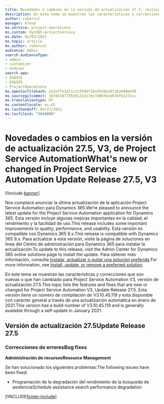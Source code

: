 ```yaml
---
title: Novedades o cambios en la versión de actualización 27.5, revisión V3, de Project Service Automation
description: En este tema se muestran las características y correcciones disponibles en Project Service Automation, versión de actualización 27.5, revisión V3.
author: ruhercul
manager: kfend
ms.service: project-operations
ms.custom: dyn365-projectservice
ms.date: 02/03/2021
ms.topic: article
ms.author: ruhercul
audience: Admin
search.audienceType:
- admin
- customizer
- enduser
search.app:
- D365CE
- D365PS
- ProjectOperations
ms.openlocfilehash: a12effe3af1c1c5596710af658a2811ba9496438
ms.sourcegitcommit: 3d78338773929121d17ec3386f6cb67bfb2272cc
ms.translationtype: HT
ms.contentlocale: es-ES
ms.lasthandoff: 04/27/2021
ms.locfileid: "5948800"
---
```

# <a name="whats-new-or-changed-in-project-service-automation-update-release-275-v3"></a><span data-ttu-id="b0496-103">Novedades o cambios en la versión de actualización 27.5, V3, de Project Service Automation</span><span class="sxs-lookup"><span data-stu-id="b0496-103">What's new or changed in Project Service Automation Update Release 27.5, V3</span></span>

[!include [banner](../includes/psa-now-project-operations.md)]

<span data-ttu-id="b0496-104">Nos complace anunciar la última actualización de la aplicación Project Service Automation para Dynamics 365.</span><span class="sxs-lookup"><span data-stu-id="b0496-104">We’re pleased to announce the latest update for the Project Service Automation application for Dynamics 365.</span></span> <span data-ttu-id="b0496-105">Esta versión incluye algunas mejoras importantes en la calidad, el rendimiento y la facilidad de uso.</span><span class="sxs-lookup"><span data-stu-id="b0496-105">This release includes some important improvements to quality, performance, and usability.</span></span> <span data-ttu-id="b0496-106">Esta versión es compatible con Dynamics 365 9.x.</span><span class="sxs-lookup"><span data-stu-id="b0496-106">This release is compatible with Dynamics 365 9.x.</span></span> <span data-ttu-id="b0496-107">Para actualizar a esta versión, visite la página de soluciones en línea del Centro de administración para Dynamics 365 para instalar la actualización.</span><span class="sxs-lookup"><span data-stu-id="b0496-107">To update to this release, visit the Admin Center for Dynamics 365 online solutions page to install the update.</span></span> <span data-ttu-id="b0496-108">Para obtener más información, consulta [Instalar, actualizar o quitar una solución preferida](/power-platform/admin/install-remove-preferred-solution).</span><span class="sxs-lookup"><span data-stu-id="b0496-108">For more information, see [Install, update, or remove a preferred solution](/power-platform/admin/install-remove-preferred-solution).</span></span>

<span data-ttu-id="b0496-109">En este tema se muestran las características y correcciones que son nuevas o que han cambiado para Project Service Automation V3, versión de actualización 27.5.</span><span class="sxs-lookup"><span data-stu-id="b0496-109">This topic lists the features and fixes that are new or changed for Project Service Automation V3, Update Release 27.5.</span></span> <span data-ttu-id="b0496-110">Esta versión tiene un número de compilación de V3.10.45.119 y está disponible con carácter general a través de una actualización automática en enero de 2021.</span><span class="sxs-lookup"><span data-stu-id="b0496-110">This version has a build number of V3.10.45.119 and is generally available through a self-update in January 2021.</span></span>

## <a name="update-release-275"></a><span data-ttu-id="b0496-111">Versión de actualización 27.5</span><span class="sxs-lookup"><span data-stu-id="b0496-111">Update Release 27.5</span></span>

### <a name="bug-fixes"></a><span data-ttu-id="b0496-112">Correcciones de errores</span><span class="sxs-lookup"><span data-stu-id="b0496-112">Bug fixes</span></span>


<span data-ttu-id="b0496-113">**Administración de recursos**</span><span class="sxs-lookup"><span data-stu-id="b0496-113">**Resource Management**</span></span>

<span data-ttu-id="b0496-114">Se han solucionado los siguientes problemas:</span><span class="sxs-lookup"><span data-stu-id="b0496-114">The following issues have been fixed:</span></span>

- <span data-ttu-id="b0496-115">Programación de la degradación del rendimiento de la búsqueda de asistencia</span><span class="sxs-lookup"><span data-stu-id="b0496-115">Schedule assistance search performance degradation</span></span>


[!INCLUDE[footer-include](../includes/footer-banner.md)]